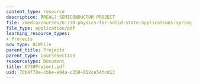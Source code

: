 ```yaml
---
content_type: resource
description: ?REAL? SEMICONDUCTOR PROJECT
file: /media/courses/6-730-physics-for-solid-state-applications-spring-2003/70b4f70acbbee84ac359852ce54fcd13_6730Project.pdf
file_type: application/pdf
learning_resource_types:
- Projects
ocw_type: OCWFile
parent_title: Projects
parent_type: CourseSection
resourcetype: Document
title: 6730Project.pdf
uid: 70b4f70a-cbbe-e84a-c359-852ce54fcd13
---
```

